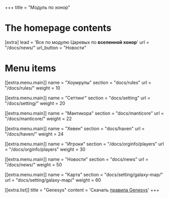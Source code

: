 +++
title = "Модуль по хонор"


# The homepage contents
[extra]
lead = 'Все по модулю Царевых по <b>вселенной хонор</b>'
url = "/docs/news/"
url_button = "Новости"

# Menu items
[[extra.menu.main]]
name = "Хоумрулы"
section = "docs/rules"
url = "/docs/rules/"
weight = 10

[[extra.menu.main]]
name = "Сеттинг"
section = "docs/setting"
url = "/docs/setting/"
weight = 20

[[extra.menu.main]]
name = "Мантикора"
section = "docs/manticore"
url = "/docs/manticore/"
weight = 22

[[extra.menu.main]]
name = "Хевен"
section = "docs/haven"
url = "/docs/haven/"
weight = 24

[[extra.menu.main]]
name = "Игроки"
section = "/docs/orginfo/players"
url = "/docs/orginfo/players"
weight = 30

[[extra.menu.main]]
name = "Новости"
section = "docs/news"
url = "/docs/news/"
weight = 50

[[extra.menu.main]]
name = "Карта"
section = "docs/setting/galaxy-map/"
url = "docs/setting/galaxy-map/"
weight = 60




[[extra.list]]
title = "Genesys"
content = 'Скачать <a href="/files/genesys-rus.pdf">правила Genesys</a>'
+++

